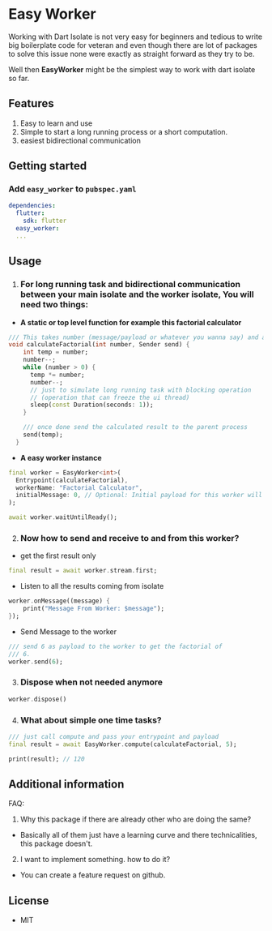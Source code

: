# Easy Worker

Working with Dart Isolate is not very easy for beginners and tedious to write
big boilerplate code for veteran and even though there are lot of packages to
solve this issue none were exactly as straight forward as they try to be.

Well then **EasyWorker** might be the simplest way to work with dart isolate so far.

## Features

1. Easy to learn and use
2. Simple to start a long running process or a short computation.
3. easiest bidirectional communication

## Getting started

### Add `easy_worker` to `pubspec.yaml`

```yaml
dependencies:
  flutter:
    sdk: flutter
  easy_worker:
  ...
```

## Usage

1. ### For long running task and bidirectional communication between your main isolate and the worker isolate, You will need two things:

- **A static or top level function for example this factorial calculator**

```dart
/// This takes number (message/payload or whatever you wanna say) and a sender
void calculateFactorial(int number, Sender send) {
    int temp = number;
    number--;
    while (number > 0) {
      temp *= number;
      number--;
      // just to simulate long running task with blocking operation
      // (operation that can freeze the ui thread)
      sleep(const Duration(seconds: 1));
    }

    /// once done send the calculated result to the parent process
    send(temp);
  }
```

- **A easy worker instance**

```dart
final worker = EasyWorker<int>(
  Entrypoint(calculateFactorial),
  workerName: "Factorial Calculator",
  initialMessage: 0, // Optional: Initial payload for this worker will be 0
);

await worker.waitUntilReady();
```

2. ### Now how to send and receive to and from this worker?

- get the first result only

```dart
final result = await worker.stream.first;
```

- Listen to all the results coming from isolate

```dart
worker.onMessage((message) {
    print("Message From Worker: $message");
});
```

- Send Message to the worker

```dart
/// send 6 as payload to the worker to get the factorial of
/// 6.
worker.send(6);
```

3. ### Dispose when not needed anymore

```dart
worker.dispose()
```

4. ### What about simple one time tasks?

```dart
/// just call compute and pass your entrypoint and payload
final result = await EasyWorker.compute(calculateFactorial, 5);

print(result); // 120

```

## Additional information

FAQ:

1. Why this package if there are already other who are doing the same?

- Basically all of them just have a learning curve and there technicalities, this package doesn't.

2. I want to implement something. how to do it?

- You can create a feature request on github.

## License

- MIT

